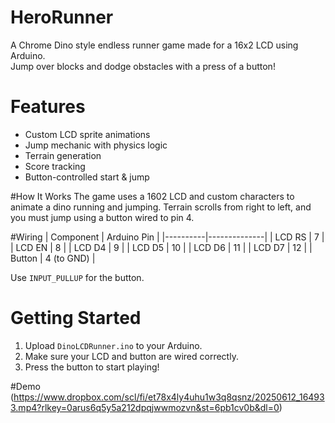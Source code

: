 # HeroRunner

A Chrome Dino style endless runner game made for a 16x2 LCD using Arduino.  
Jump over blocks and dodge obstacles with a press of a button!

# Features
- Custom LCD sprite animations
- Jump mechanic with physics logic
- Terrain generation
- Score tracking
- Button-controlled start & jump

#How It Works
The game uses a 1602 LCD and custom characters to animate a dino running and jumping. Terrain scrolls from right to left, and you must jump using a button wired to pin 4.

#Wiring
| Component | Arduino Pin |
|----------|--------------|
| LCD RS   | 7            |
| LCD EN   | 8            |
| LCD D4   | 9            |
| LCD D5   | 10           |
| LCD D6   | 11           |
| LCD D7   | 12           |
| Button   | 4 (to GND)   |

Use `INPUT_PULLUP` for the button.

# Getting Started
1. Upload `DinoLCDRunner.ino` to your Arduino.
2. Make sure your LCD and button are wired correctly.
3. Press the button to start playing!

#Demo
(https://www.dropbox.com/scl/fi/et78x4ly4uhu1w3q8qsnz/20250612_164933.mp4?rlkey=0arus6q5y5a212dpqjwwmozvn&st=6pb1cv0b&dl=0)
